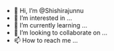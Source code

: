 - 👋 Hi, I’m @Shishirajunnu
- 👀 I’m interested in ...
- 🌱 I’m currently learning ...
- 💞️ I’m looking to collaborate on ...
- 📫 How to reach me ...

<!---
Shishirajunnu/Shishirajunnu is a ✨ special ✨ repository because its `README.md` (this file) appears on your GitHub profile.
You can click the Preview link to take a look at your changes.
--->
